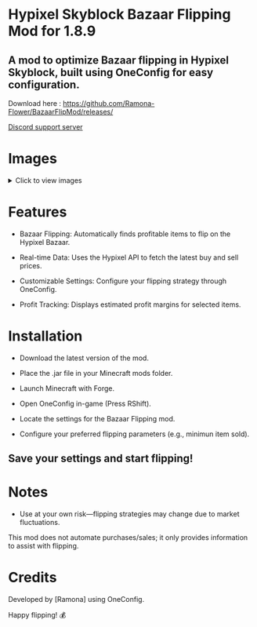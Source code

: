 # Hypixel Skyblock Bazaar Flipping Mod for 1.8.9

## A mod to optimize Bazaar flipping in Hypixel Skyblock, built using OneConfig for easy configuration.

Download here : https://github.com/Ramona-Flower/BazaarFlipMod/releases/

[Discord support server](https://discord.gg/QVJ63F2AaN)

# Images 

<details>
  <summary>Click to view images</summary>

  ![2025-02-04_11 19 49](https://github.com/user-attachments/assets/610fd66c-f3bd-4597-b4cd-1004c22ef0b7)
  ![2025-02-04_11 22 13](https://github.com/user-attachments/assets/0e0761bd-8fb0-47c0-adc7-16c969660838)


</details>


# Features

- Bazaar Flipping: Automatically finds profitable items to flip on the Hypixel Bazaar.

- Real-time Data: Uses the Hypixel API to fetch the latest buy and sell prices.

- Customizable Settings: Configure your flipping strategy through OneConfig.

- Profit Tracking: Displays estimated profit margins for selected items.

# Installation

- Download the latest version of the mod.

- Place the .jar file in your Minecraft mods folder.

- Launch Minecraft with Forge. 

- Open OneConfig in-game (Press RShift).

- Locate the settings for the Bazaar Flipping mod.

- Configure your preferred flipping parameters (e.g., minimun item sold).

## Save your settings and start flipping!

# Notes

- Use at your own risk—flipping strategies may change due to market fluctuations.

This mod does not automate purchases/sales; it only provides information to assist with flipping.

# Credits

Developed by [Ramona] using OneConfig.

Happy flipping! 💰


